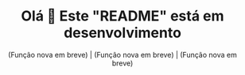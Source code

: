 <div align="center">
  <h1>Olá 👋 Este "README" está em desenvolvimento </h1>
  (Função nova em breve) | (Função nova em breve) | (Função nova em breve)
</div>

